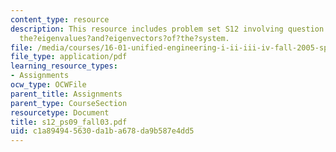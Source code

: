 ```yaml
---
content_type: resource
description: This resource includes problem set S12 involving question to find out
  the?eigenvalues?and?eigenvectors?of?the?system.
file: /media/courses/16-01-unified-engineering-i-ii-iii-iv-fall-2005-spring-2006/c1a894945630da1ba678da9b587e4dd5_s12_ps09_fall03.pdf
file_type: application/pdf
learning_resource_types:
- Assignments
ocw_type: OCWFile
parent_title: Assignments
parent_type: CourseSection
resourcetype: Document
title: s12_ps09_fall03.pdf
uid: c1a89494-5630-da1b-a678-da9b587e4dd5
---
```

